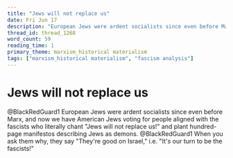 ```yaml
---
title: "Jews will not replace us"
date: Fri Jun 17
description: "European Jews were ardent socialists since even before Marx, and now we have American Jews voting for people aligned with the fascists who literally chant..."
thread_id: thread_1268
word_count: 59
reading_time: 1
primary_theme: marxism_historical materialism
tags: ["marxism_historical materialism", "fascism analysis"]
---
```


# Jews will not replace us

@BlackRedGuard1 European Jews were ardent socialists since even before Marx, and now we have American Jews voting for people aligned with the fascists who literally chant "Jews will not replace us!" and plant hundred-page manifestos describing Jews as demons. @BlackRedGuard1 When you ask them why, they say "They're good on Israel," i.e. "It's our turn to be the fascists!"